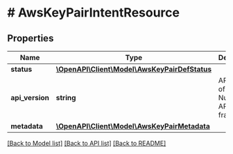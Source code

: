 # # AwsKeyPairIntentResource

## Properties

Name | Type | Description | Notes
------------ | ------------- | ------------- | -------------
**status** | [**\OpenAPI\Client\Model\AwsKeyPairDefStatus**](AwsKeyPairDefStatus.md) |  | [optional]
**api_version** | **string** | API Version of the Nutanix v3 API framework. | [default to '3.1.0']
**metadata** | [**\OpenAPI\Client\Model\AwsKeyPairMetadata**](AwsKeyPairMetadata.md) |  |

[[Back to Model list]](../../README.md#models) [[Back to API list]](../../README.md#endpoints) [[Back to README]](../../README.md)
